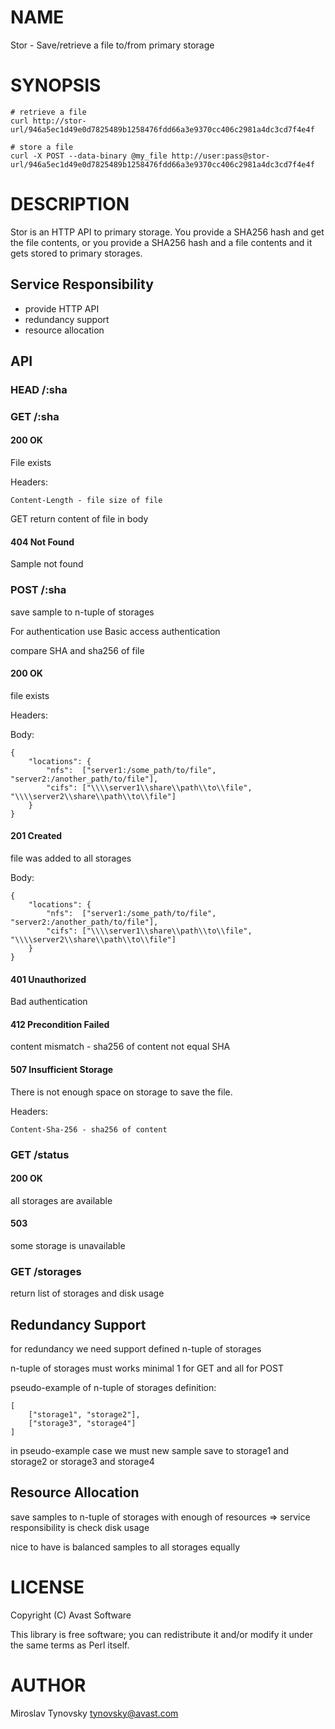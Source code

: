 # NAME

Stor - Save/retrieve a file to/from primary storage

# SYNOPSIS

    # retrieve a file
    curl http://stor-url/946a5ec1d49e0d7825489b1258476fdd66a3e9370cc406c2981a4dc3cd7f4e4f

    # store a file
    curl -X POST --data-binary @my_file http://user:pass@stor-url/946a5ec1d49e0d7825489b1258476fdd66a3e9370cc406c2981a4dc3cd7f4e4f

# DESCRIPTION

Stor is an HTTP API to primary storage. You provide a SHA256 hash and get the file contents, or you provide a SHA256 hash and a file contents and it gets stored to primary storages.

## Service Responsibility

- provide HTTP API
- redundancy support
- resource allocation

## API

### HEAD /:sha

### GET /:sha

#### 200 OK

File exists

Headers:

    Content-Length - file size of file

GET return content of file in body

#### 404 Not Found

Sample not found

### POST /:sha

save sample to n-tuple of storages

For authentication use Basic access authentication

compare SHA and sha256 of file

#### 200 OK

file exists

Headers:

Body:

    {
        "locations": {
            "nfs":  ["server1:/some_path/to/file", "server2:/another_path/to/file"],
            "cifs": ["\\\\server1\\share\\path\\to\\file", "\\\\server2\\share\\path\\to\\file"]
        }
    }

#### 201 Created

file was added to all storages

Body:

    {
        "locations": {
            "nfs":  ["server1:/some_path/to/file", "server2:/another_path/to/file"],
            "cifs": ["\\\\server1\\share\\path\\to\\file", "\\\\server2\\share\\path\\to\\file"]
        }
    }

#### 401 Unauthorized

Bad authentication

#### 412 Precondition Failed

content mismatch - sha256 of content not equal SHA

#### 507 Insufficient Storage

There is not enough space on storage to save the file.

Headers:

    Content-Sha-256 - sha256 of content

### GET /status

#### 200 OK

all storages are available

#### 503

some storage is unavailable

### GET /storages

return list of storages and disk usage

## Redundancy Support

for redundancy we need support defined n-tuple of storages

n-tuple of storages must works minimal 1 for GET and all for POST

pseudo-example of n-tuple of storages definition:

    [
        ["storage1", "storage2"],
        ["storage3", "storage4"]
    ]

in pseudo-example case we must new sample save to storage1 and storage2 or storage3 and storage4

## Resource Allocation

save samples to n-tuple of storages with enough of resources => service responsibility is check disk usage

nice to have is balanced samples to all storages equally

# LICENSE

Copyright (C) Avast Software

This library is free software; you can redistribute it and/or modify
it under the same terms as Perl itself.

# AUTHOR

Miroslav Tynovsky <tynovsky@avast.com>
